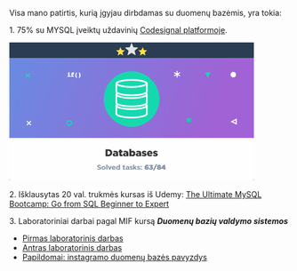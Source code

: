 Visa mano patirtis, kurią įgyjau dirbdamas su duomenų bazėmis, yra tokia:

1\. 75\% su MYSQL įveiktų uždavinių [Codesignal platformoje](https://codesignal.com/).

![](codesignal_dbvs.PNG)

2\. Išklausytas 20 val. trukmės kursas iš Udemy: [The Ultimate MySQL Bootcamp: Go from SQL Beginner to Expert](https://www.udemy.com/course/the-ultimate-mysql-bootcamp-go-from-sql-beginner-to-expert/)

3\. Laboratoriniai darbai pagal MIF kursą ***Duomenų bazių valdymo sistemos***

* [Pirmas laboratorinis darbas](DBVS1.ipynb)
* [Antras laboratorinis darbas](DBVS2.ipynb)
* [Papildomai: instagramo duomenų bazės pavyzdys](DBVS3.ipynb)